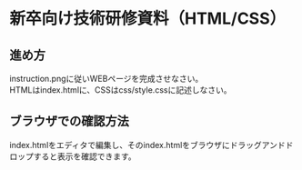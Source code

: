 # 新卒向け技術研修資料（HTML/CSS）

## 進め方
instruction.pngに従いWEBページを完成させなさい。  
HTMLはindex.htmlに、CSSはcss/style.cssに記述しなさい。

## ブラウザでの確認方法
index.htmlをエディタで編集し、そのindex.htmlをブラウザにドラッグアンドドロップすると表示を確認できます。



